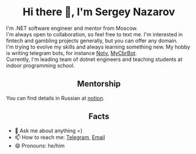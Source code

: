 <h1 align="center">Hi there 👋, I'm Sergey Nazarov</h1>

I'm .NET software engineer and mentor from Moscow.  
I'm always open to collaboration, so feel free to text me. I'm interested in fintech and gambling projects generally, but you can offer any domain.  
I'm trying to evolve my skills and always learning something new. My hobby is writing telegram bots, for instance [Noty](https://t.me/N8tyBot), [MyCbrBot](https://t.me/MyCbr_Bot).  
Currently, I'm leading team of dotnet engineers and teaching students at indoor programming school.  
<h2 align="center">Mentorship</h2>
You can find details in Russian at <a href="https://cutt.ly/swZ2Ci4f">notion</a>.

<h2 align="center">Facts</h2>

- 💬 Ask me about anything =)
- 📫 How to reach me: [Telegram](https://t.me/sanazarov), [Email](mailto:me@nazarovsa.com)
- 😄 Pronouns: he/him
<!-- ⚡ Fun fact: ...-->
<!-- 👯 I’m looking to collaborate on  -->

